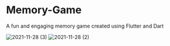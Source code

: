 # Memory-Game
A fun and engaging memory game created using Flutter and Dart


![2021-11-28 (3)](https://user-images.githubusercontent.com/78146814/143718618-98ac52e2-18d6-4a0a-a08e-5827b5b9bd97.png)
![2021-11-28 (2)](https://user-images.githubusercontent.com/78146814/143718617-59cf6c42-5db1-418d-af4c-6999ad6e30f6.png)


